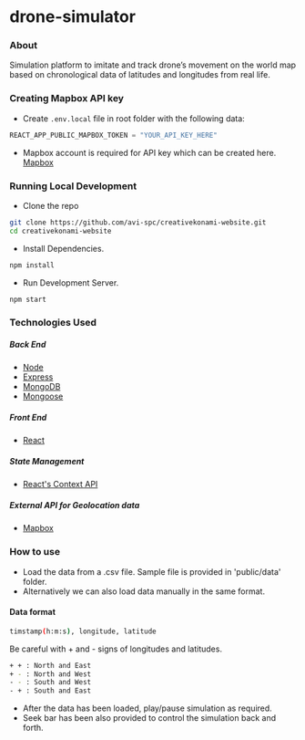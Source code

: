 # drone-simulator

### About

Simulation platform to imitate and track drone’s movement on the world map based on chronological data of latitudes and longitudes from real life.

### Creating Mapbox API key

-   Create `.env.local` file in root folder with the following data:

```js
REACT_APP_PUBLIC_MAPBOX_TOKEN = "YOUR_API_KEY_HERE"
```

-   Mapbox account is required for API key which can be created here. [Mapbox](https://www.mapbox.com)

### Running Local Development

-   Clone the repo

```sh
git clone https://github.com/avi-spc/creativekonami-website.git
cd creativekonami-website
```

-   Install Dependencies.

```sh
npm install
```

-   Run Development Server.

```sh
npm start
```

### Technologies Used

##### Back End

-   [Node](https://nodejs.org)
-   [Express](http://expressjs.com)
-   [MongoDB](http://mongodb.com)
-   [Mongoose](http://mongoosejs.com)

##### Front End

-   [React](https://reactjs.org)

##### State Management

-   [React's Context API](https://reactjs.org/docs/context.html)

##### External API for Geolocation data

-   [Mapbox](https://www.mapbox.com)

### How to use

-   Load the data from a .csv file. Sample file is provided in 'public/data' folder.
-   Alternatively we can also load data manually in the same format.

#### Data format
```sh
timstamp(h:m:s), longitude, latitude
```
Be careful with + and - signs of longitudes and latitudes. </br>
```sh
+ + : North and East
+ - : North and West
- - : South and West
- + : South and East
```

-   After the data has been loaded, play/pause simulation as required.
-   Seek bar has been also provided to control the simulation back and forth.   

